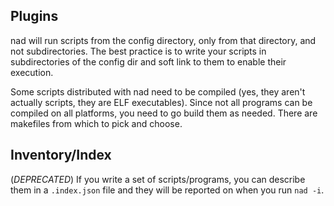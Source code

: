 ## Plugins

nad will run scripts from the config directory, only from that
directory, and not subdirectories. The best practice is to write your
scripts in subdirectories of the config dir and soft link to them to
enable their execution.

Some scripts distributed with nad need to be compiled (yes, they aren't
actually scripts, they are ELF executables).  Since not all programs
can be compiled on all platforms, you need to go build them as needed.
There are makefiles from which to pick and choose.

## Inventory/Index
(_DEPRECATED_)
If you write a set of scripts/programs, you can describe them in a
`.index.json` file and they will be reported on when you run `nad -i`.

